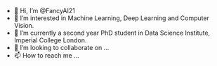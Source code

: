 - 👋 Hi, I’m @FancyAI21
- 👀 I’m interested in Machine Learning, Deep Learning and Computer Vision.
- 🌱 I’m currently a second year PhD student in Data Science Institute, Imperial College London.
- 💞️ I’m looking to collaborate on ...
- 📫 How to reach me ...

<!---
FancyAI21/FancyAI21 is a ✨ special ✨ repository because its `README.md` (this file) appears on your GitHub profile.
You can click the Preview link to take a look at your changes.
--->
